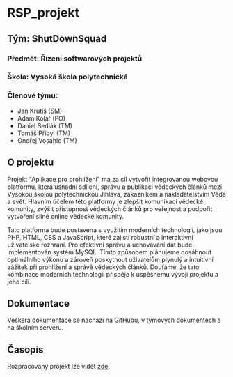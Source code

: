 # RSP_projekt 

## Tým: ShutDownSquad

### Předmět: Řízení softwarových projektů

### Škola: Vysoká škola polytechnická

### Členové týmu:
- Jan Krutiš (SM)
- Adam Kolář (PO)
- Daniel Sedlák (TM)
- Tomáš Přibyl (TM)
- Ondřej Vosáhlo (TM)

## O projektu
Projekt "Aplikace pro prohlížení" má za cíl vytvořit integrovanou webovou platformu, která usnadní sdílení, správu a publikaci vědeckých článků mezi Vysokou školou polytechnickou Jihlava, zákazníkem a nakladatelstvím Věda a svět. Hlavním účelem této platformy je zlepšit komunikaci vědecké komunity, zvýšit přístupnost vědeckých článků pro veřejnost a podpořit vytvoření silné online vědecké komunity.

Tato platforma bude postavena s využitím moderních technologií, jako jsou PHP, HTML, CSS a JavaScript, které zajistí robustní a interaktivní uživatelské rozhraní. Pro efektivní správu a uchovávání dat bude implementován systém MySQL. Tímto způsobem plánujeme dosáhnout optimálního výkonu a zároveň poskytnout uživatelům plynulý a intuitivní zážitek při prohlížení a správě vědeckých článků. Doufáme, že tato kombinace moderních technologií přispěje k úspěšnému vývoji projektu a jeho cíli.

## Dokumentace
Veškerá dokumentace se nachází na [GitHubu](https://github.com/ShutDownSquad/RSP_projekt), v týmových dokumentech a na školním serveru.

## Časopis
Rozpracovaný projekt lze vidět [zde](https://alpha.kts.vspj.cz/~pribyl43/RSP/casopis.html).
